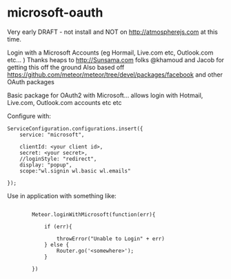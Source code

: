 # microsoft-oauth

Very early DRAFT - not install and NOT on http://atmospherejs.com at this time.

Login with a Microsoft Accounts (eg Hormail, Live.com etc, Outlook.com etc... )
Thanks heaps to http://Sunsama.com folks @khamoud and Jacob for getting this off the ground
Also based off https://github.com/meteor/meteor/tree/devel/packages/facebook and other OAuth packages

Basic package for OAuth2 with Microsoft... allows login with Hotmail, Live.com, Outlook.com accounts etc etc

Configure with:
```
ServiceConfiguration.configurations.insert({
    service: "microsoft",
   
    clientId: <your client id>,
    secret: <your secret>,
    //loginStyle: "redirect",
    display: "popup",
    scope:"wl.signin wl.basic wl.emails"

});
```
Use in application with something like:

```

        Meteor.loginWithMicrosoft(function(err){

            if (err){

                throwError("Unable to Login" + err)
            } else {
                Router.go('<somewhere>');
            }

        })
```


